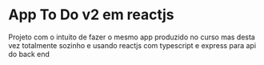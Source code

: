 
<h1>App To Do v2 em reactjs </h1>

<p>Projeto com o intuito de fazer o mesmo app produzido no curso mas desta vez totalmente sozinho e usando reactjs com typescript e express para api do back end</p>

